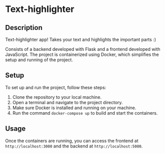 # Text-highlighter

## Description
Text-highlighter app! Takes your text and highlights the important parts :) 

Consists of a backend developed with Flask and a frontend developed with JavaScript. The project is containerized using Docker, which simplifies the setup and running of the project.


## Setup


To set up and run the project, follow these steps:

1. Clone the repository to your local machine.
2. Open a terminal and navigate to the project directory.
3. Make sure Docker is installed and running on your machine.
4. Run the command `docker-compose up` to build and start the containers.

## Usage

Once the containers are running, you can access the frontend at `http://localhost:3000` and the backend at `http://localhost:5000`.


